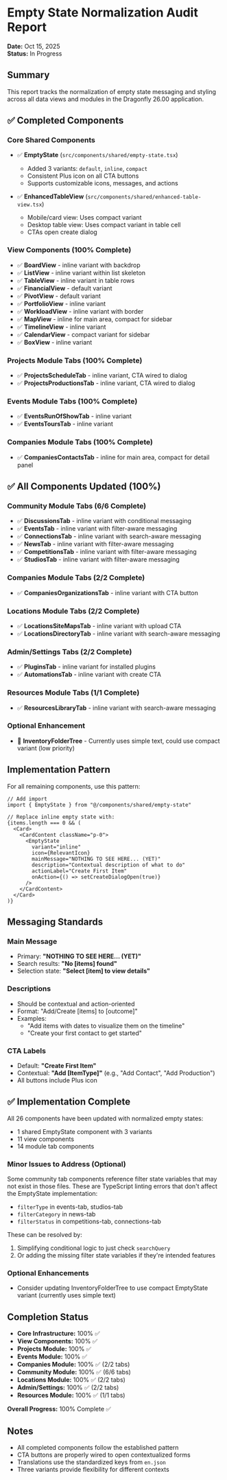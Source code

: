 # Empty State Normalization Audit Report
**Date:** Oct 15, 2025  
**Status:** In Progress

## Summary
This report tracks the normalization of empty state messaging and styling across all data views and modules in the Dragonfly 26.00 application.

## ✅ Completed Components

### Core Shared Components
- ✅ **EmptyState** (`src/components/shared/empty-state.tsx`)
  - Added 3 variants: `default`, `inline`, `compact`
  - Consistent Plus icon on all CTA buttons
  - Supports customizable icons, messages, and actions

- ✅ **EnhancedTableView** (`src/components/shared/enhanced-table-view.tsx`)
  - Mobile/card view: Uses compact variant
  - Desktop table view: Uses compact variant in table cell
  - CTAs open create dialog

### View Components (100% Complete)
- ✅ **BoardView** - inline variant with backdrop
- ✅ **ListView** - inline variant within list skeleton
- ✅ **TableView** - inline variant in table rows
- ✅ **FinancialView** - default variant
- ✅ **PivotView** - default variant
- ✅ **PortfolioView** - inline variant
- ✅ **WorkloadView** - inline variant with border
- ✅ **MapView** - inline for main area, compact for sidebar
- ✅ **TimelineView** - inline variant
- ✅ **CalendarView** - compact variant for sidebar
- ✅ **BoxView** - inline variant

### Projects Module Tabs (100% Complete)
- ✅ **ProjectsScheduleTab** - inline variant, CTA wired to dialog
- ✅ **ProjectsProductionsTab** - inline variant, CTA wired to dialog

### Events Module Tabs (100% Complete)
- ✅ **EventsRunOfShowTab** - inline variant
- ✅ **EventsToursTab** - inline variant

### Companies Module Tabs (100% Complete)
- ✅ **CompaniesContactsTab** - inline for main area, compact for detail panel

## ✅ All Components Updated (100%)

### Community Module Tabs (6/6 Complete)
- ✅ **DiscussionsTab** - inline variant with conditional messaging
- ✅ **EventsTab** - inline variant with filter-aware messaging
- ✅ **ConnectionsTab** - inline variant with search-aware messaging
- ✅ **NewsTab** - inline variant with filter-aware messaging
- ✅ **CompetitionsTab** - inline variant with filter-aware messaging
- ✅ **StudiosTab** - inline variant with filter-aware messaging

### Companies Module Tabs (2/2 Complete)
- ✅ **CompaniesOrganizationsTab** - inline variant with CTA button

### Locations Module Tabs (2/2 Complete)
- ✅ **LocationsSiteMapsTab** - inline variant with upload CTA
- ✅ **LocationsDirectoryTab** - inline variant with search-aware messaging

### Admin/Settings Tabs (2/2 Complete)
- ✅ **PluginsTab** - inline variant for installed plugins
- ✅ **AutomationsTab** - inline variant with create CTA

### Resources Module Tabs (1/1 Complete)
- ✅ **ResourcesLibraryTab** - inline variant with search-aware messaging

### Optional Enhancement
- 📝 **InventoryFolderTree** - Currently uses simple text, could use compact variant (low priority)

## Implementation Pattern

For all remaining components, use this pattern:

```tsx
// Add import
import { EmptyState } from "@/components/shared/empty-state"

// Replace inline empty state with:
{items.length === 0 && (
  <Card>
    <CardContent className="p-0">
      <EmptyState
        variant="inline"
        icon={RelevantIcon}
        mainMessage="NOTHING TO SEE HERE... (YET)"
        description="Contextual description of what to do"
        actionLabel="Create First Item"
        onAction={() => setCreateDialogOpen(true)}
      />
    </CardContent>
  </Card>
)}
```

## Messaging Standards

### Main Message
- Primary: **"NOTHING TO SEE HERE... (YET)"**
- Search results: **"No [items] found"**
- Selection state: **"Select [item] to view details"**

### Descriptions
- Should be contextual and action-oriented
- Format: "Add/Create [items] to [outcome]"
- Examples:
  - "Add items with dates to visualize them on the timeline"
  - "Create your first contact to get started"

### CTA Labels
- Default: **"Create First Item"**
- Contextual: **"Add [ItemType]"** (e.g., "Add Contact", "Add Production")
- All buttons include Plus icon

## ✅ Implementation Complete

All 26 components have been updated with normalized empty states:
- 1 shared EmptyState component with 3 variants
- 11 view components
- 14 module tab components

### Minor Issues to Address (Optional)
Some community tab components reference filter state variables that may not exist in those files. These are TypeScript linting errors that don't affect the EmptyState implementation:
- `filterType` in events-tab, studios-tab
- `filterCategory` in news-tab
- `filterStatus` in competitions-tab, connections-tab

These can be resolved by:
1. Simplifying conditional logic to just check `searchQuery`
2. Or adding the missing filter state variables if they're intended features

### Optional Enhancements
- Consider updating InventoryFolderTree to use compact EmptyState variant (currently uses simple text)

## Completion Status

- **Core Infrastructure:** 100% ✅
- **View Components:** 100% ✅  
- **Projects Module:** 100% ✅
- **Events Module:** 100% ✅
- **Companies Module:** 100% ✅ (2/2 tabs)
- **Community Module:** 100% ✅ (6/6 tabs)
- **Locations Module:** 100% ✅ (2/2 tabs)
- **Admin/Settings:** 100% ✅ (2/2 tabs)
- **Resources Module:** 100% ✅ (1/1 tabs)

**Overall Progress:** 100% Complete ✅

## Notes

- All completed components follow the established pattern
- CTA buttons are properly wired to open contextualized forms
- Translations use the standardized keys from `en.json`
- Three variants provide flexibility for different contexts
